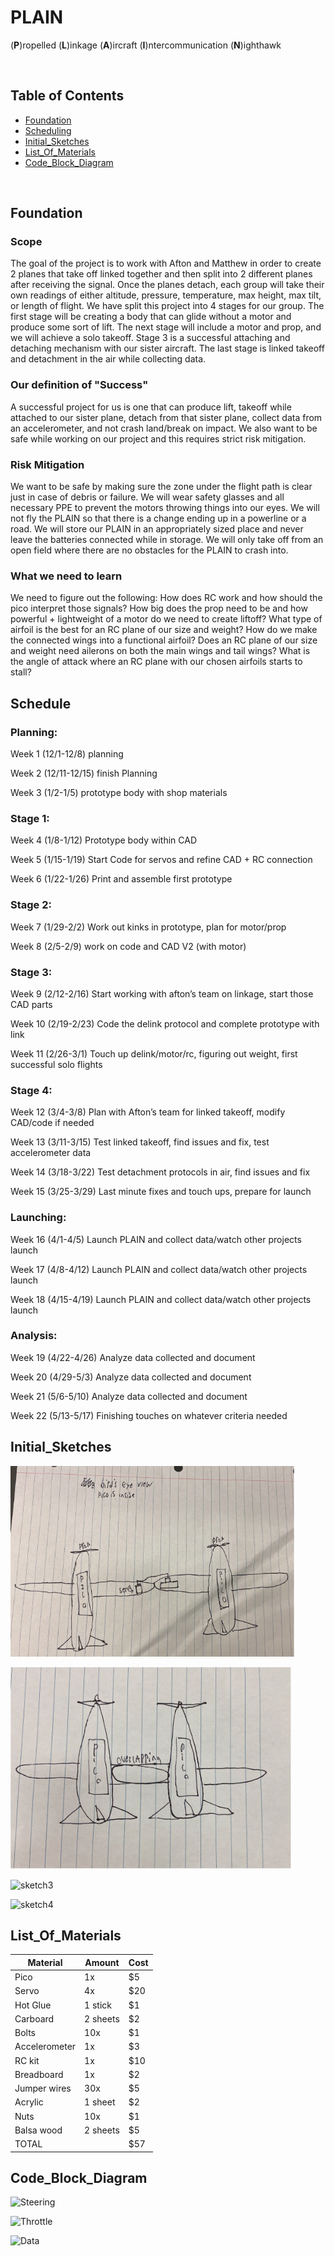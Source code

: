 # PLAIN
(**P**)ropelled (**L**)inkage (**A**)ircraft (**I**)ntercommunication (**N**)ighthawk

&nbsp;


## Table of Contents
* [Foundation](#foundation)
* [Scheduling](#schedule)
* [Initial_Sketches](#initial_sketches)
* [List_Of_Materials](#list_of_materials)
* [Code_Block_Diagram](#code_block_diagram)
  
&nbsp;


## Foundation

### Scope
The goal of the project is to work with Afton and Matthew in order to create 2 planes that take off linked together and then split into 2 different planes after receiving the signal. Once the planes detach, each group will take their own readings of either altitude, pressure, temperature, max height, max tilt, or length of flight. We have split this project into 4 stages for our group. The first stage will be creating a body that can glide without a motor and produce some sort of lift. The next stage will include a motor and prop, and we will achieve a solo takeoff. Stage 3 is a successful attaching and detaching mechanism with our sister aircraft. The last stage is linked takeoff and detachment in the air while collecting data.

### Our definition of "Success"
A successful project for us is one that can produce lift, takeoff while attached to our sister plane, detach from that sister plane, collect data from an accelerometer, and not crash land/break on impact. We also want to be safe while working on our project and this requires strict risk mitigation.

### Risk Mitigation
We want to be safe by making sure the zone under the flight path is clear just in case of debris or failure. We will wear safety glasses and all necessary PPE to prevent the motors throwing things into our eyes. We will not fly the PLAIN so that there is a change ending up in a powerline or a road. We will store our PLAIN in an appropriately sized place and never leave the batteries connected while in storage. We will only take off from an open field where there are no obstacles for the PLAIN to crash into. 

### What we need to learn
We need to figure out the following: How does RC work and how should the pico interpret those signals? How big does the prop need to be and how powerful + lightweight of a motor do we need to create liftoff? What type of airfoil is the best for an RC plane of our size and weight? How do we make the connected wings into a functional airfoil? Does an RC plane of our size and weight need ailerons on both the main wings and tail wings? What is the angle of attack where an RC plane with our chosen airfoils starts to stall?



## Schedule

### Planning:
Week 1 (12/1-12/8) planning 

Week 2 (12/11-12/15) finish Planning 

Week 3 (1/2-1/5) prototype body with shop materials 

### Stage 1:
Week 4 (1/8-1/12) Prototype body within CAD

Week 5 (1/15-1/19) Start Code for servos and refine CAD + RC connection

Week 6 (1/22-1/26) Print and assemble first prototype

### Stage 2:
Week 7 (1/29-2/2) Work out kinks in prototype, plan for motor/prop

Week 8 (2/5-2/9) work on code and CAD V2 (with motor)

### Stage 3:
Week 9 (2/12-2/16) Start working with afton’s team on linkage, start those CAD parts

Week 10 (2/19-2/23) Code the delink protocol and complete prototype with link

Week 11 (2/26-3/1) Touch up delink/motor/rc, figuring out weight, first successful solo flights

### Stage 4:
Week 12 (3/4-3/8) Plan with Afton’s team for linked takeoff, modify CAD/code if needed

Week 13 (3/11-3/15) Test linked takeoff, find issues and fix, test accelerometer data

Week 14 (3/18-3/22) Test detachment protocols in air, find issues and fix

Week 15 (3/25-3/29) Last minute fixes and touch ups, prepare for launch

### Launching:
Week 16 (4/1-4/5) Launch PLAIN and collect data/watch other projects launch

Week 17 (4/8-4/12) Launch PLAIN and collect data/watch other projects launch

Week 18 (4/15-4/19) Launch PLAIN and collect data/watch other projects launch

### Analysis:
Week 19 (4/22-4/26) Analyze data collected and document

Week 20 (4/29-5/3) Analyze data collected and document

Week 21 (5/6-5/10) Analyze data collected and document

Week 22 (5/13-5/17) Finishing touches on whatever criteria needed



## Initial_Sketches
![sketch1](images/sketch1.png)

![sketch2](images/sketch2.png)

![sketch3](images/sketch3.png)

![sketch4](images/sketch4.png)



## List_Of_Materials

|Material|Amount|Cost|
|------|---------|---------|
|Pico|1x|$5|
|Servo|4x|$20|
|Hot Glue|1 stick|$1|
|Carboard|2 sheets|$2|
|Bolts|10x|$1 |
|Accelerometer|1x|$3|
|RC kit|1x|$10|
|Breadboard|1x|$2|
|Jumper wires|30x|$5|
|Acrylic|1 sheet|$2|
|Nuts|10x|$1|
|Balsa wood|2 sheets|$5|
|TOTAL| |$57|



## Code_Block_Diagram
![Steering](images/sterringCBD.png)

![Throttle](images/throttleCBD.png)

![Data](images/dataCBD.png)
